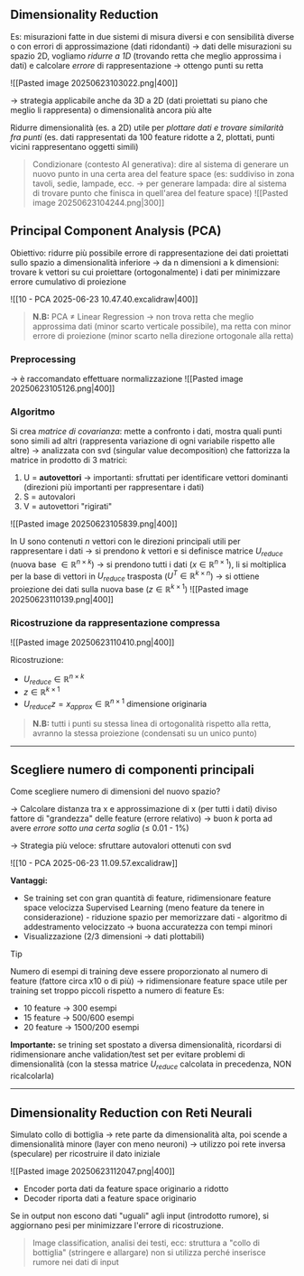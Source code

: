 ## Dimensionality Reduction
Es: misurazioni fatte in due sistemi di misura diversi e con sensibilità diverse o con errori di approssimazione (dati ridondanti) -> dati delle misurazioni su spazio 2D, vogliamo *ridurre a 1D* (trovando retta che meglio approssima i dati) e calcolare *errore* di rappresentazione -> ottengo punti su retta

![[Pasted image 20250623103022.png|400]]

-> strategia applicabile anche da 3D a 2D (dati proiettati su piano che meglio li rappresenta) o dimensionalità ancora più alte

Ridurre dimensionalità (es. a 2D) utile per *plottare dati e trovare similarità fra punti* (es. dati rappresentati da 100 feature ridotte a 2, plottati, punti vicini rappresentano oggetti simili)

> Condizionare (contesto AI generativa): dire al sistema di generare un nuovo punto in una certa area del feature space (es: suddiviso in zona tavoli, sedie, lampade, ecc. -> per generare lampada: dire al sistema di trovare punto che finisca in quell'area del feature space)
> ![[Pasted image 20250623104244.png|300]]

## Principal Component Analysis (PCA)
Obiettivo: ridurre più possibile errore di rappresentazione dei dati proiettati sullo spazio a dimensionalità inferiore
-> da n dimensioni a k dimensioni: trovare k vettori su cui proiettare (ortogonalmente) i dati per minimizzare errore cumulativo di proiezione

![[10 - PCA 2025-06-23 10.47.40.excalidraw|400]]
> **N.B:** PCA $\neq$ Linear Regression -> non trova retta che meglio approssima dati (minor scarto verticale possibile), ma retta con minor errore di proiezione (minor scarto nella direzione ortogonale alla retta)

### Preprocessing
-> è raccomandato effettuare normalizzazione
![[Pasted image 20250623105126.png|400]]

### Algoritmo
Si crea *matrice di covarianza*: mette a confronto i dati, mostra quali punti sono simili ad altri (rappresenta variazione di ogni variabile rispetto alle altre)
-> analizzata con svd (singular value decomposition) che fattorizza la matrice in prodotto di 3 matrici:
1. U = **autovettori** -> importanti: sfruttati per identificare vettori dominanti (direzioni più importanti per rappresentare i dati)
2. S = autovalori
3. V = autovettori "rigirati"

![[Pasted image 20250623105839.png|400]]

In U sono contenuti $n$ vettori con le direzioni principali utili per rappresentare i dati -> si prendono $k$ vettori e si definisce matrice $U_{reduce}$ (nuova base $\in \mathbb{R}^{n\times k}$) -> si prendono tutti i dati ($x \in \mathbb{R}^{n \times 1}$), li si moltiplica per la base di vettori in $U_{reduce}$ trasposta ($U^T \in \mathbb{R}^{k\times n}$) -> si ottiene proiezione dei dati sulla nuova base ($z \in \mathbb{R}^{k\times 1}$)
![[Pasted image 20250623110139.png|400]]

### Ricostruzione da rappresentazione compressa
![[Pasted image 20250623110410.png|400]]

Ricostruzione:
- $U_{reduce} \in \mathbb{R}^{n \times k}$
- $z \in \mathbb{R}^{k\times 1}$
- $U_{reduce}z=x_{approx} \in \mathbb{R}^{n\times 1}$ dimensione originaria

> **N.B:** tutti i punti su stessa linea di ortogonalità rispetto alla retta, avranno la stessa proiezione (condensati su un unico punto)

***

## Scegliere numero di componenti principali
Come scegliere numero di dimensioni del nuovo spazio?

-> Calcolare distanza tra x e approssimazione di x (per tutti i dati) diviso fattore di "grandezza" delle feature (errore relativo) -> buon $k$ porta ad avere *errore sotto una certa soglia* (≤ 0.01 - 1%)

-> Strategia più veloce: sfruttare autovalori ottenuti con svd 

![[10 - PCA 2025-06-23 11.09.57.excalidraw]]

**Vantaggi:**
- Se training set con gran quantità di feature, ridimensionare feature space velocizza Supervised Learning (meno feature da tenere in considerazione)
	  - riduzione spazio per memorizzare dati
	  - algoritmo di addestramento velocizzato -> buona accuratezza con tempi minori
- Visualizzazione (2/3 dimensioni -> dati plottabili)

> [!Tip]
> Numero di esempi di training deve essere proporzionato al numero di feature (fattore circa x10 o di più) -> ridimensionare feature space utile per training set troppo piccoli rispetto a numero di feature
> Es:
> - 10 feature -> 300 esempi
> - 15 feature -> 500/600 esempi
> - 20 feature -> 1500/200 esempi
> 

**Importante:** se trining set spostato a diversa dimensionalità, ricordarsi di ridimensionare anche validation/test set per evitare problemi di dimensionalità (con la stessa matrice $U_{reduce}$ calcolata in precedenza, NON ricalcolarla)

***

## Dimensionality Reduction con Reti Neurali
Simulato collo di bottiglia -> rete parte da dimensionalità alta, poi scende a dimensionalità minore (layer con meno neuroni) -> utilizzo poi rete inversa (speculare) per ricostruire il dato iniziale

![[Pasted image 20250623112047.png|400]]

- Encoder porta dati da feature space originario a ridotto
- Decoder riporta dati a feature space originario

Se in output non escono dati "uguali" agli input (introdotto rumore), si aggiornano pesi per minimizzare l'errore di ricostruzione.

> Image classification, analisi dei testi, ecc: struttura a "collo di bottiglia" (stringere e allargare) non si utilizza perché inserisce rumore nei dati di input

